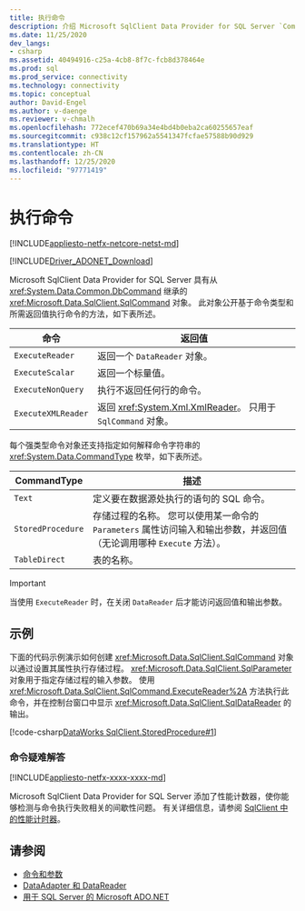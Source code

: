 ```yaml
---
title: 执行命令
description: 介绍 Microsoft SqlClient Data Provider for SQL Server `Command` 对象，以及如何使用它对数据源执行查询和命令。
ms.date: 11/25/2020
dev_langs:
- csharp
ms.assetid: 40494916-c25a-4cb8-8f7c-fcb8d378464e
ms.prod: sql
ms.prod_service: connectivity
ms.technology: connectivity
ms.topic: conceptual
author: David-Engel
ms.author: v-daenge
ms.reviewer: v-chmalh
ms.openlocfilehash: 772ecef470b69a34e4bd4b0eba2ca60255657eaf
ms.sourcegitcommit: c938c12cf157962a5541347fcfae57588b90d929
ms.translationtype: HT
ms.contentlocale: zh-CN
ms.lasthandoff: 12/25/2020
ms.locfileid: "97771419"
---
```

# <a name="executing-a-command"></a>执行命令

[!INCLUDE[appliesto-netfx-netcore-netst-md](../../includes/appliesto-netfx-netcore-netst-md.md)]

[!INCLUDE[Driver_ADONET_Download](../../includes/driver_adonet_download.md)]

Microsoft SqlClient Data Provider for SQL Server 具有从 <xref:System.Data.Common.DbCommand> 继承的 <xref:Microsoft.Data.SqlClient.SqlCommand> 对象。 此对象公开基于命令类型和所需返回值执行命令的方法，如下表所述。

|命令|返回值|  
|-------------|------------------|  
|`ExecuteReader`|返回一个 `DataReader` 对象。|  
|`ExecuteScalar`|返回一个标量值。|  
|`ExecuteNonQuery`|执行不返回任何行的命令。|  
|`ExecuteXMLReader`|返回 <xref:System.Xml.XmlReader>。 只用于 `SqlCommand` 对象。|

每个强类型命令对象还支持指定如何解释命令字符串的 <xref:System.Data.CommandType> 枚举，如下表所述。

|CommandType|描述|
|-----------------|-----------------|  
|`Text`|定义要在数据源处执行的语句的 SQL 命令。|  
|`StoredProcedure`|存储过程的名称。 您可以使用某一命令的 `Parameters` 属性访问输入和输出参数，并返回值（无论调用哪种 `Execute` 方法）。|  
|`TableDirect`|表的名称。|

> [!IMPORTANT]
> 当使用 `ExecuteReader` 时，在关闭 `DataReader` 后才能访问返回值和输出参数。

## <a name="example"></a>示例

下面的代码示例演示如何创建 <xref:Microsoft.Data.SqlClient.SqlCommand> 对象以通过设置其属性执行存储过程。 <xref:Microsoft.Data.SqlClient.SqlParameter> 对象用于指定存储过程的输入参数。 使用 <xref:Microsoft.Data.SqlClient.SqlCommand.ExecuteReader%2A> 方法执行此命令，并在控制台窗口中显示 <xref:Microsoft.Data.SqlClient.SqlDataReader> 的输出。

[!code-csharp[DataWorks SqlClient.StoredProcedure#1](~/../sqlclient/doc/samples/SqlCommand_StoredProcedure.cs#1)]

### <a name="troubleshooting-commands"></a>命令疑难解答

[!INCLUDE[appliesto-netfx-xxxx-xxxx-md](../../includes/appliesto-netfx-xxxx-xxxx-md.md)]

Microsoft SqlClient Data Provider for SQL Server 添加了性能计数器，使你能够检测与命令执行失败相关的间歇性问题。 有关详细信息，请参阅 [SqlClient 中的性能计时器](performance-counters.md)。

## <a name="see-also"></a>请参阅

- [命令和参数](commands-parameters.md)
- [DataAdapter 和 DataReader](dataadapters-datareaders.md)
- [用于 SQL Server 的 Microsoft ADO.NET](microsoft-ado-net-sql-server.md)
